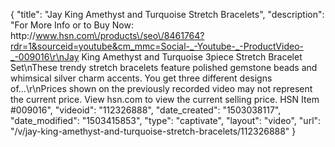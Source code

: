 {
    "title": "Jay King Amethyst and Turquoise Stretch Bracelets",
    "description": "For More Info or to Buy Now: http:\/\/www.hsn.com\/products\/seo\/8461764?rdr=1&sourceid=youtube&cm_mmc=Social-_-Youtube-_-ProductVideo-_-009016\r\nJay King Amethyst and Turquoise 3piece Stretch Bracelet Set\nThese trendy stretch bracelets feature polished gemstone beads and whimsical silver charm accents. You get three different designs of...\r\nPrices shown on the previously recorded video may not represent the current price.  View hsn.com to view the current selling price. HSN Item #009016",
    "videoid": "112326888",
    "date_created": "1503038117",
    "date_modified": "1503415853",
    "type": "captivate",
    "layout": "video",
    "url": "\/v\/jay-king-amethyst-and-turquoise-stretch-bracelets\/112326888"
}